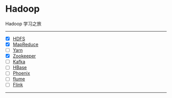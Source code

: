 # Hadoop

Hadoop 学习之旅

-----------------------------

- [x] [HDFS](HdfsClientDemo/README.md)
- [x] [MapReduce](MapReduceDemo/README.md)
- [ ] [Yarn](YarnDemo/README.md)
- [x] [Zookeeper](zookeeper/README.md)
- [ ] [Kafka](kafka/README.md)
- [ ] [HBase](hbaseDemo/README.md)
- [ ] [Phoenix](phoenixDemo/README.md)
- [ ] [flume](flumeETL/README.md)
- [ ] [Flink](FlinkDemo/README.md)

-------------------------
